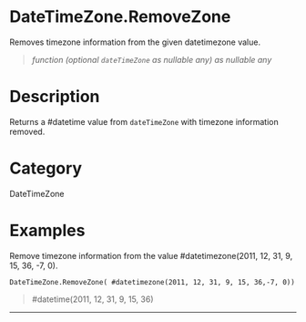 # DateTimeZone.RemoveZone
Removes timezone information from the given datetimezone value.
> _function (optional <code>dateTimeZone</code> as nullable any) as nullable any_

# Description 
Returns a #datetime value from <code>dateTimeZone</code> with timezone information removed.
# Category 
DateTimeZone
# Examples 
Remove timezone information from the value  #datetimezone(2011, 12, 31, 9, 15, 36, -7, 0).
```
DateTimeZone.RemoveZone( #datetimezone(2011, 12, 31, 9, 15, 36,-7, 0))
```
> #datetime(2011, 12, 31, 9, 15, 36)
***
